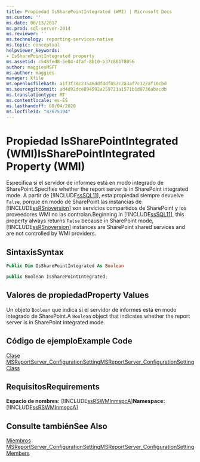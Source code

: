 ```yaml
---
title: Propiedad IsSharePointIntegrated (WMI) | Microsoft Docs
ms.custom: ''
ms.date: 06/13/2017
ms.prod: sql-server-2014
ms.reviewer: ''
ms.technology: reporting-services-native
ms.topic: conceptual
helpviewer_keywords:
- IsSharePointIntegrated property
ms.assetid: c548fed8-5e04-4faf-8b10-b37c86178056
author: maggiesMSFT
ms.author: maggies
manager: kfile
ms.openlocfilehash: a1f3f38c23546ddf4dfb52c2a3af7c122af10cbd
ms.sourcegitcommit: ad4d92dce894592a259721a1571b1d8736abacdb
ms.translationtype: MT
ms.contentlocale: es-ES
ms.lasthandoff: 08/04/2020
ms.locfileid: "87675194"
---
```

# <a name="issharepointintegrated-property-wmi"></a><span data-ttu-id="65225-102">Propiedad IsSharePointIntegrated (WMI)</span><span class="sxs-lookup"><span data-stu-id="65225-102">IsSharePointIntegrated Property (WMI)</span></span>
  <span data-ttu-id="65225-103">Especifica si el servidor de informes está en modo integrado de SharePoint.</span><span class="sxs-lookup"><span data-stu-id="65225-103">Specifies whether the report server is in SharePoint integrated mode.</span></span> <span data-ttu-id="65225-104">A partir de [!INCLUDE[ssSQL11](../../includes/sssql11-md.md)], esta propiedad siempre devuelve `False`, porque en modo de SharePoint las instancias de [!INCLUDE[ssRSnoversion](../../includes/ssrsnoversion-md.md)] son servicios compartidos de SharePoint y los proveedores WMI no las controlan.</span><span class="sxs-lookup"><span data-stu-id="65225-104">Beginning in [!INCLUDE[ssSQL11](../../includes/sssql11-md.md)], this property always returns `False` because in SharePoint mode, [!INCLUDE[ssRSnoversion](../../includes/ssrsnoversion-md.md)] instances are SharePoint shared services and are not controlled by WMI providers.</span></span>  
  
## <a name="syntax"></a><span data-ttu-id="65225-105">Sintaxis</span><span class="sxs-lookup"><span data-stu-id="65225-105">Syntax</span></span>  
  
```vb  
Public Dim IsSharePointIntegrated As Boolean  
```  
  
```csharp  
public Boolean IsSharePointIntegrated;  
```  
  
## <a name="property-values"></a><span data-ttu-id="65225-106">Valores de propiedad</span><span class="sxs-lookup"><span data-stu-id="65225-106">Property Values</span></span>  
 <span data-ttu-id="65225-107">Un objeto `Boolean` que indica si el servidor de informes está en modo integrado de SharePoint.</span><span class="sxs-lookup"><span data-stu-id="65225-107">A `Boolean` object that indicates whether the report server is in SharePoint integrated mode.</span></span>  
  
## <a name="example-code"></a><span data-ttu-id="65225-108">Código de ejemplo</span><span class="sxs-lookup"><span data-stu-id="65225-108">Example Code</span></span>  
 [<span data-ttu-id="65225-109">Clase MSReportServer_ConfigurationSetting</span><span class="sxs-lookup"><span data-stu-id="65225-109">MSReportServer_ConfigurationSetting Class</span></span>](msreportserver-configurationsetting-class.md)  
  
## <a name="requirements"></a><span data-ttu-id="65225-110">Requisitos</span><span class="sxs-lookup"><span data-stu-id="65225-110">Requirements</span></span>  
 <span data-ttu-id="65225-111">**Espacio de nombres:** [!INCLUDE[ssRSWMInmspcA](../../includes/ssrswminmspca-md.md)]</span><span class="sxs-lookup"><span data-stu-id="65225-111">**Namespace:** [!INCLUDE[ssRSWMInmspcA](../../includes/ssrswminmspca-md.md)]</span></span>  
  
## <a name="see-also"></a><span data-ttu-id="65225-112">Consulte también</span><span class="sxs-lookup"><span data-stu-id="65225-112">See Also</span></span>  
 [<span data-ttu-id="65225-113">Miembros MSReportServer_ConfigurationSetting</span><span class="sxs-lookup"><span data-stu-id="65225-113">MSReportServer_ConfigurationSetting Members</span></span>](msreportserver-configurationsetting-members.md)  
  
  
